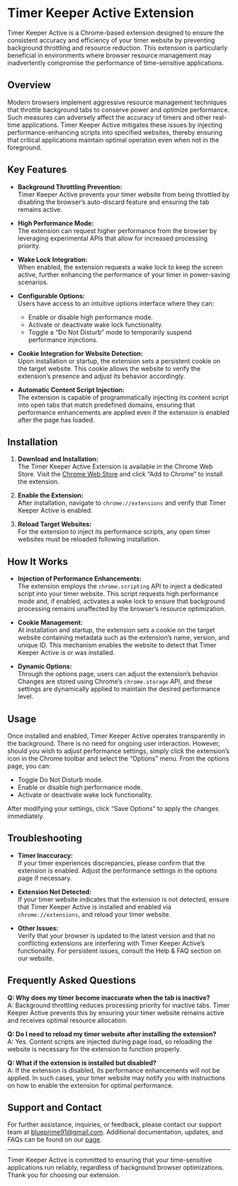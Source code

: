 # Timer Keeper Active Extension

Timer Keeper Active is a Chrome-based extension designed to ensure the consistent accuracy and efficiency of your timer website by preventing background throttling and resource reduction. This extension is particularly beneficial in environments where browser resource management may inadvertently compromise the performance of time-sensitive applications.

## Overview

Modern browsers implement aggressive resource management techniques that throttle background tabs to conserve power and optimize performance. Such measures can adversely affect the accuracy of timers and other real-time applications. Timer Keeper Active mitigates these issues by injecting performance-enhancing scripts into specified websites, thereby ensuring that critical applications maintain optimal operation even when not in the foreground.

## Key Features

- **Background Throttling Prevention:**  
  Timer Keeper Active prevents your timer website from being throttled by disabling the browser’s auto-discard feature and ensuring the tab remains active.

- **High Performance Mode:**  
  The extension can request higher performance from the browser by leveraging experimental APIs that allow for increased processing priority.

- **Wake Lock Integration:**  
  When enabled, the extension requests a wake lock to keep the screen active, further enhancing the performance of your timer in power-saving scenarios.

- **Configurable Options:**  
  Users have access to an intuitive options interface where they can:
  - Enable or disable high performance mode.
  - Activate or deactivate wake lock functionality.
  - Toggle a “Do Not Disturb” mode to temporarily suspend performance injections.
  
- **Cookie Integration for Website Detection:**  
  Upon installation or startup, the extension sets a persistent cookie on the target website. This cookie allows the website to verify the extension’s presence and adjust its behavior accordingly.

- **Automatic Content Script Injection:**  
  The extension is capable of programmatically injecting its content script into open tabs that match predefined domains, ensuring that performance enhancements are applied even if the extension is enabled after the page has loaded.

## Installation

1. **Download and Installation:**  
   The Timer Keeper Active Extension is available in the Chrome Web Store. Visit the [Chrome Web Store](https://chrome.google.com/webstore/detail/llkfgmkfhjlcpioadfmnejoggcbhonhf) and click “Add to Chrome” to install the extension.

2. **Enable the Extension:**  
   After installation, navigate to `chrome://extensions` and verify that Timer Keeper Active is enabled.

3. **Reload Target Websites:**  
   For the extension to inject its performance scripts, any open timer websites must be reloaded following installation.

## How It Works

- **Injection of Performance Enhancements:**  
  The extension employs the `chrome.scripting` API to inject a dedicated script into your timer website. This script requests high performance mode and, if enabled, activates a wake lock to ensure that background processing remains unaffected by the browser’s resource optimization.

- **Cookie Management:**  
  At installation and startup, the extension sets a cookie on the target website containing metadata such as the extension’s name, version, and unique ID. This mechanism enables the website to detect that Timer Keeper Active is or was installed.

- **Dynamic Options:**  
  Through the options page, users can adjust the extension’s behavior. Changes are stored using Chrome’s `chrome.storage` API, and these settings are dynamically applied to maintain the desired performance level.

## Usage

Once installed and enabled, Timer Keeper Active operates transparently in the background. There is no need for ongoing user interaction. However, should you wish to adjust performance settings, simply click the extension’s icon in the Chrome toolbar and select the “Options” menu. From the options page, you can:

- Toggle Do Not Disturb mode.
- Enable or disable high performance mode.
- Activate or deactivate wake lock functionality.

After modifying your settings, click “Save Options” to apply the changes immediately.

## Troubleshooting

- **Timer Inaccuracy:**  
  If your timer experiences discrepancies, please confirm that the extension is enabled. Adjust the performance settings in the options page if necessary.

- **Extension Not Detected:**  
  If your timer website indicates that the extension is not detected, ensure that Timer Keeper Active is installed and enabled via `chrome://extensions`, and reload your timer website.

- **Other Issues:**  
  Verify that your browser is updated to the latest version and that no conflicting extensions are interfering with Timer Keeper Active’s functionality. For persistent issues, consult the Help & FAQ section on our website.

## Frequently Asked Questions

**Q: Why does my timer become inaccurate when the tab is inactive?**  
A: Background throttling reduces processing priority for inactive tabs. Timer Keeper Active prevents this by ensuring your timer website remains active and receives optimal resource allocation.

**Q: Do I need to reload my timer website after installing the extension?**  
A: Yes. Content scripts are injected during page load, so reloading the website is necessary for the extension to function properly.

**Q: What if the extension is installed but disabled?**  
A: If the extension is disabled, its performance enhancements will not be applied. In such cases, your timer website may notify you with instructions on how to enable the extension for optimal performance.

## Support and Contact

For further assistance, inquiries, or feedback, please contact our support team at [blueprime91@gmail.com](mailto:blueprime91@gmail.com). Additional documentation, updates, and FAQs can be found on our [page](https://primeportfolio.azurewebsites.net).

---

Timer Keeper Active is committed to ensuring that your time-sensitive applications run reliably, regardless of background browser optimizations. Thank you for choosing our extension.